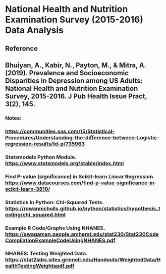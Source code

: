 # National Health and Nutrition Examination Survey (2015-2016) Data Analysis 

## Reference
## Bhuiyan, A., Kabir, N., Payton, M., & Mitra, A. (2019). Prevalence and Socioeconomic Disparities in Depression among US Adults: National Health and Nutrition Examination Survey, 2015-2016. J Pub Health Issue Pract, 3(2), 145.

### Notes:
### https://communities.sas.com/t5/Statistical-Procedures/Understanding-the-difference-between-Logistic-regression-results/td-p/735963
### Statsmodels Python Module. https://www.statsmodels.org/stable/index.html
### Find P-value (significance) in Scikit-learn Linear Regression. https://www.datacourses.com/find-p-value-significance-in-scikit-learn-3810/
### Statistics in Python: Chi-Squared Tests. https://rowannicholls.github.io/python/statistics/hypothesis_testing/chi_squared.html
### Example R Code/Graphs Using NHANES. https://awagaman.people.amherst.edu/stat230/Stat230CodeCompilationExampleCodeUsingNHANES.pdf
### NHANES: Testing Weighted Data. https://stat2labs.sites.grinnell.edu/Handouts/WeightedData/HealthTestingWeightspdf.pdf
